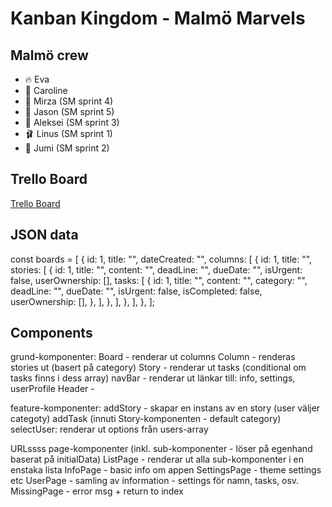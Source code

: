 # Kanban Kingdom - Malmö Marvels

## Malmö crew

- 🔥 Eva
- 🐢 Caroline
- 🧀 Mirza (SM sprint 4)
- 🐏 Jason (SM sprint 5)
- 🐻 Aleksei (SM sprint 3)
- 🩰 Linus (SM sprint 1)
- 🐀 Jumi (SM sprint 2)

## Trello Board

[Trello Board](https://trello.com/b/xSi37kkw/board-the-taskmanager-project)

## JSON data

const boards = [
{
id: 1,
title: "",
dateCreated: "",
columns: [
{
id: 1,
title: "",
stories: [
{
id: 1,
title: "",
content: "",
deadLine: "",
dueDate: "",
isUrgent: false,
userOwnership: [],
tasks: [
{
id: 1,
title: "",
content: "",
category: "",
deadLine: "",
dueDate: "",
isUrgent: false,
isCompleted: false,
userOwnership: [],
},
],
},
],
},
],
},
];

## Components

grund-komponenter:
Board - renderar ut columns
Column - renderas stories ut (basert på category)
Story - renderar ut tasks (conditional om tasks finns i dess array)
navBar - renderar ut länkar till: info, settings, userProfile
Header -

feature-komponenter:
addStory - skapar en instans av en story (user väljer categoty)
addTask (innuti Story-komponenten - default category)
selectUser: renderar ut options från users-array

URLssss
page-komponenter (inkl. sub-komponenter - löser på egenhand baserat på initialData)
ListPage - renderar ut alla sub-komponenter i en enstaka lista
InfoPage - basic info om appen
SettingsPage - theme settings etc
UserPage - samling av information - settings för namn, tasks, osv.
MissingPage - error msg + return to index
